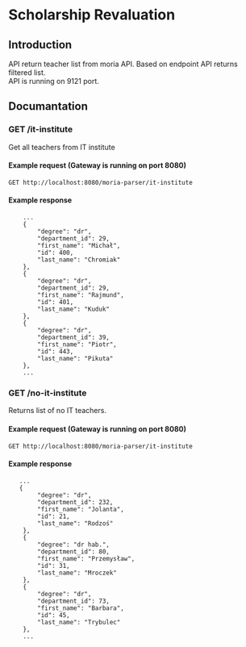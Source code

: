 # Scholarship Revaluation

## Introduction

API return teacher list from moria API. Based on endpoint API returns filtered list. \
API is running on 9121 port.

## Documantation

### GET /it-institute

Get all teachers from IT institute

#### Example request (Gateway is running on port 8080)

```http
GET http://localhost:8080/moria-parser/it-institute
```
#### Example response

```
    ...
    {
        "degree": "dr",
        "department_id": 29,
        "first_name": "Michał",
        "id": 400,
        "last_name": "Chromiak"
    },
    {
        "degree": "dr",
        "department_id": 29,
        "first_name": "Rajmund",
        "id": 401,
        "last_name": "Kuduk"
    },
    {
        "degree": "dr",
        "department_id": 39,
        "first_name": "Piotr",
        "id": 443,
        "last_name": "Pikuta"
    },
    ...
```

### GET /no-it-institute

Returns list of no IT teachers.

#### Example request (Gateway is running on port 8080)

```http
GET http://localhost:8080/moria-parser/it-institute
```
#### Example response

```
   ...
   {
        "degree": "dr",
        "department_id": 232,
        "first_name": "Jolanta",
        "id": 21,
        "last_name": "Rodzoś"
    },
    {
        "degree": "dr hab.",
        "department_id": 80,
        "first_name": "Przemysław",
        "id": 31,
        "last_name": "Mroczek"
    },
    {
        "degree": "dr",
        "department_id": 73,
        "first_name": "Barbara",
        "id": 45,
        "last_name": "Trybulec"
    },
    ...
```
